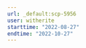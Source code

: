 ```yaml
---
url: _default:scp-5956
user: witherite
starttime: "2022-08-27"
endtime: "2022-10-27"
---
```

<reserve />